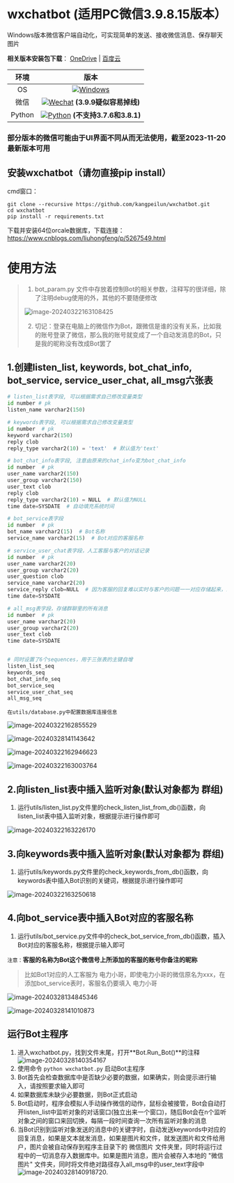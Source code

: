 # wxchatbot  (适用PC微信3.9.8.15版本）

Windows版本微信客户端自动化，可实现简单的发送、接收微信消息、保存聊天图片

**相关版本安装包下载**：
[OneDrive](https://1drv.ms/f/s!AqQw88ELOBiTgcAN_bBQlBaz60PTBg?e=oGoeju) |
[百度云](https://pan.baidu.com/s/1FvSw0Fk54GGvmQq8xSrNjA?pwd=vsmj)


|  环境  | 版本 |
| :----: | :--: |
|   OS   | [![Windows](https://img.shields.io/badge/Windows-10\|11\|Server2016+-white?logo=windows&logoColor=white)](https://www.microsoft.com/)  |
|  微信  | [![Wechat](https://img.shields.io/badge/%E5%BE%AE%E4%BF%A1-3.9.8.X-07c160?logo=wechat&logoColor=white)](https://weixin.qq.com/cgi-bin/readtemplate?ang=zh_CN&t=page/faq/win/335/index&faq=win_335) **(3.9.9疑似容易掉线)** |
| Python | [![Python](https://img.shields.io/badge/Python-3.X-blue?logo=python&logoColor=white)](https://www.python.org/) **(不支持3.7.6和3.8.1)**|


### 部分版本的微信可能由于UI界面不同从而无法使用，截至2023-11-20最新版本可用


## 安装wxchatbot（请勿直接pip install）
cmd窗口：
```shell
git clone --recursive https://github.com/kangpeilun/wxchatbot.git
cd wxchatbot
pip install -r requirements.txt
```

下载并安装64位orcale数据库，下载连接：https://www.cnblogs.com/liuhongfeng/p/5267549.html

# 使用方法

> 1. bot_param.py 文件中存放着控制Bot的相关参数，注释写的很详细，除了注明debug使用的外，其他的不要随便修改
>
> ![image-20240322163108425](https://typora-kpl.oss-cn-hangzhou.aliyuncs.com/image-20240322163108425.png)
>
> 2. 切记：登录在电脑上的微信作为Bot，跟微信是谁的没有关系，比如我的账号登录了微信，那么我的账号就变成了一个自动发消息的Bot，只是我的昵称没有改成Bot罢了
## 1.创建listen_list, keywords, bot_chat_info, bot_service, service_user_chat, all_msg六张表
```python
# listen_list表字段, 可以根据需求自己修改变量类型
id number # pk
listen_name varchar2(150)

# keywords表字段, 可以根据需求自己修改变量类型
id number  # pk
keyword varchar2(150)
reply clob
reply_type varchar2(10) = 'text'  # 默认值为'text'

# bot_chat_info表字段, 注意由原来的chat_info变为bot_chat_info
id number  # pk
user_name varchar2(150)
user_group varchar2(150)
user_text clob
reply clob
reply_type varchar2(10) = NULL  # 默认值为NULL
time date=SYSDATE  # 自动填充系统时间

# bot_service表字段
id number  # pk
bot_name varchar2(15)  # Bot名称
service_name varchar2(15)  # Bot对应的客服名称

# service_user_chat表字段，人工客服与客户的对话记录
id number  # pk
user_name varchar2(20)
user_group varchar2(20)
user_question clob
service_name varchar2(20)
service_reply clob=NULL  # 因为客服的回复难以实时与客户的问题一一对应存储起来，故该字段先默认为NULL
time date=SYSDATE

# all_msg表字段，存储群聊里的所有消息
id number  # pk
user_name varchar2(20)
user_group varchar2(20)
user_text clob
time date=SYSDATE


# 同时设置了6个sequences，用于三张表的主键自增
listen_list_seq
keywords_seq
bot_chat_info_seq
bot_service_seq
service_user_chat_seq
all_msg_seq
```

`在utils/database.py中配置数据库连接信息`

![image-20240322162855529](https://typora-kpl.oss-cn-hangzhou.aliyuncs.com/image-20240322162855529.png)

![image-20240328141143642](https://typora-kpl.oss-cn-hangzhou.aliyuncs.com/image-20240328141143642.png)

![image-20240322162946623](https://typora-kpl.oss-cn-hangzhou.aliyuncs.com/image-20240322162946623.png)

![image-20240322163003764](https://typora-kpl.oss-cn-hangzhou.aliyuncs.com/image-20240322163003764.png)

## 2.向listen_list表中插入监听对象(默认对象都为 群组)

1. 运行utils/listen_list.py文件里的check_listen_list_from_db()函数，向listen_list表中插入监听对象，根据提示进行操作即可

![image-20240322163226170](https://typora-kpl.oss-cn-hangzhou.aliyuncs.com/image-20240322163226170.png)


## 3.向keywords表中插入监听对象(默认对象都为 群组)
1. 运行utils/keywords.py文件里的check_keywords_from_db()函数，向keywords表中插入Bot识别的关键词，根据提示进行操作即可

![image-20240322163250618](https://typora-kpl.oss-cn-hangzhou.aliyuncs.com/image-20240322163250618.png)

## 4.向bot_service表中插入Bot对应的客服名称

1. 运行utils/bot_service.py文件中的check_bot_service_from_db()函数，插入Bot对应的客服名称，根据提示输入即可

`注意：`**客服的名称为Bot这个微信号上所添加的客服的账号你备注的昵称**

> 比如Bot1对应的人工客服为 电力小哥，即使电力小哥的微信原名为xxx，在添加bot_service表时，客服名仍要填入 电力小哥

![image-20240328134845346](https://typora-kpl.oss-cn-hangzhou.aliyuncs.com/image-20240328134845346.png)

![image-20240328141010873](https://typora-kpl.oss-cn-hangzhou.aliyuncs.com/image-20240328141010873.png)

## 运行Bot主程序

1. 进入wxchatbot.py，找到文件末尾，打开**Bot.Run_Bot()**的注释
  ![image-20240328140354167](https://typora-kpl.oss-cn-hangzhou.aliyuncs.com/image-20240328140354167.png)
2. 使用命令 `python wxchatbot.py` 启动Bot主程序
3. Bot首先会检查数据库中是否缺少必要的数据，如果确实，则会提示进行输入，请按照要求输入即可
4. 如果数据库未缺少必要数据，则Bot正式启动
5. Bot启动时，程序会模拟人手动操作微信的动作，鼠标会被接管，Bot会自动打开listen_list中监听对象的对话窗口(独立出来一个窗口)，随后Bot会在n个监听对象之间的窗口来回切换，每隔一段时间查询一次所有监听对象的消息
6. 当Bot识别到监听对象发送的消息中的关键字时，自动发送keywords中对应的回复消息，如果是文本就发消息，如果是图片和文件，就发送图片和文件给用户，图片会被自动保存到程序主目录下的 微信图片 文件夹里，同时将运行过程中的一切消息存入数据库中。如果是图片消息，图片会被存入本地的 "微信图片" 文件夹，同时将文件绝对路径存入all_msg中的user_text字段中
  ![image-20240328140918720](https://typora-kpl.oss-cn-hangzhou.aliyuncs.com/image-20240328140918720.png).